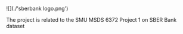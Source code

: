 ![](./'sberbank logo.png')

The project is related to the SMU MSDS 6372 Project 1 on SBER Bank dataset
